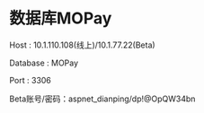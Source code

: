 # 数据库MOPay

 Host : 10.1.110.108(线上)/10.1.77.22(Beta)
 
 Database : MOPay
 
 Port : 3306


Beta账号/密码：aspnet_dianping/dp!@OpQW34bn
